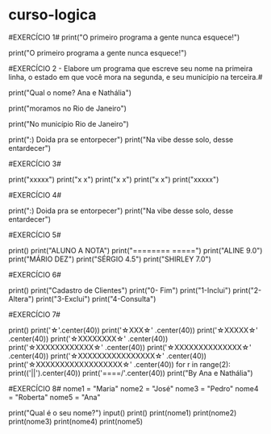 # curso-logica

#EXERCÍCIO 1#
print("O primeiro programa a gente nunca esquece!")

print("O primeiro programa a gente nunca esquece!")
 




 #EXERCÍCIO 2 - Elabore um programa que escreve seu nome na primeira linha, o estado em que você mora na segunda, e seu município na terceira.#
 
 
 
print("Qual o nome? Ana e Nathália")


print("moramos no Rio de Janeiro")

 
print("No município Rio de Janeiro")
 
print(":) Doida pra se entorpecer")
print("Na vibe desse solo, desse entardecer")


#EXERCÍCIO 3#

print("xxxxx")
print("x   x")
print("x   x")
print("x   x")
print("xxxxx")


#EXERCÍCIO 4#

print(":) Doida pra se entorpecer")
print("Na vibe desse solo, desse entardecer")


#EXERCÍCIO 5#

print()
print("ALUNO A          NOTA")
print("========         =====")
print("ALINE             9.0")
print("MÁRIO             DEZ")
print("SÉRGIO            4.5")
print("SHIRLEY           7.0")

#EXERCÍCIO 6#

print()
print("Cadastro de Clientes")
print("0- Fim")
print("1-Inclui")
print("2-Altera")
print("3-Exclui")
print("4-Consulta")

#EXERCÍCIO 7#

print()
print('☆'.center(40))
print('☆XXX☆' .center(40))
print('☆XXXXX☆' .center(40))
print('☆XXXXXXXX☆' .center(40))
print('☆XXXXXXXXXXXX☆' .center(40))
print('☆XXXXXXXXXXXXXX☆' .center(40))
print('☆XXXXXXXXXXXXXXXX☆' .center(40))
print('☆XXXXXXXXXXXXXXXXXX☆' .center(40))
for r in range(2):
    print(('||').center(40))
print('\====/'.center(40))
print("By Ana e Nathália")




















#EXERCÍCIO 8#
nome1 = "Maria"
nome2 = "José"
nome3 = "Pedro"
nome4 = "Roberta"
nome5 = "Ana"

print("Qual é o seu nome?")
input()
print()
print(nome1)
print(nome2)
print(nome3)
print(nome4)
print(nome5)

















